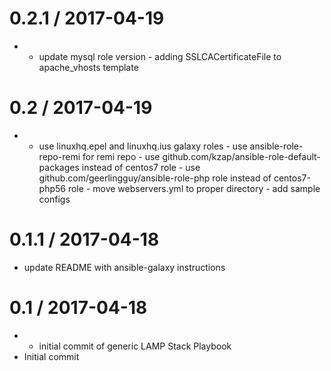 
0.2.1 / 2017-04-19
==================

  * - update mysql role version - adding SSLCACertificateFile to apache_vhosts template

0.2 / 2017-04-19
================

  * - use linuxhq.epel and linuxhq.ius galaxy roles - use ansible-role-repo-remi for remi repo - use github.com/kzap/ansible-role-default-packages instead of centos7 role - use github.com/geerlingguy/ansible-role-php role instead of centos7-php56 role - move webservers.yml to proper directory - add sample configs

0.1.1 / 2017-04-18
==================

  * update README with ansible-galaxy instructions

0.1 / 2017-04-18
================

  * - initial commit of generic LAMP Stack Playbook
  * Initial commit

